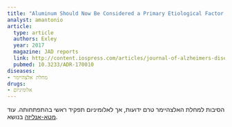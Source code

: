 ```yaml
---
title: "Aluminum Should Now Be Considered a Primary Etiological Factor in Alzheimer's Disease"
analyst: amantonio
article:
  type: article
  authors: Exley
  year: 2017
  magazine: JAD reports
  link: http://content.iospress.com/articles/journal-of-alzheimers-disease-reports/adr170010
  pubmed: 10.3233/ADR-170010
diseases:
- מחלת אלצהיימר
drugs:
- אלומיניום
---
```


הסיבות למחלת האלצהיימר טרם ידועות, אך לאלומיניום תפקיד ראשי בהתפתחותה.
עוד [מטא-אנליזה](http://www.sciencedirect.com/science/article/pii/S0304394015302512) בנושא.
